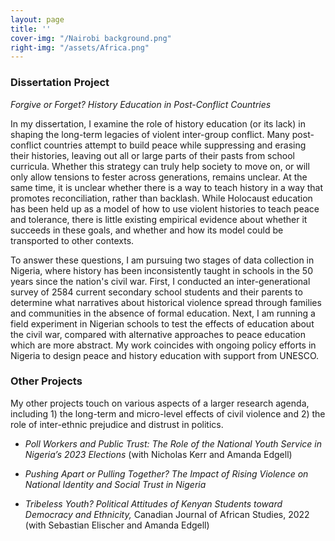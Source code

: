```yaml
---
layout: page
title: ''
cover-img: "/Nairobi background.png"
right-img: "/assets/Africa.png"
---
```


### Dissertation Project

*Forgive or Forget? History Education in Post-Conflict Countries*

In my dissertation, I examine the role of history education (or its lack) in shaping the long-term legacies of violent inter-group conflict.  Many post-conflict countries attempt to build peace while suppressing and erasing their histories, leaving out all or large parts of their pasts from school curricula. Whether this strategy can truly help society to move on, or will only allow tensions to fester across generations, remains unclear. At the same time, it is unclear whether there is a way to teach history in a way that promotes reconciliation, rather than backlash. While Holocaust education has been held up as a model of how to use violent histories to teach peace and tolerance, there is little existing empirical evidence about whether it succeeds in these goals, and whether and how its model could be transported to other contexts.

To answer these questions, I am pursuing two stages of data collection in Nigeria, where history has been inconsistently taught in schools in the 50 years since the nation's civil war. First, I conducted an inter-generational survey of 2584 current secondary school students and their parents to determine what narratives about historical violence spread through families and communities in the absence of formal education. Next, I am running a field experiment in Nigerian schools to test the effects of education about the civil war, compared with alternative approaches to peace education which are more abstract. My work coincides with ongoing policy efforts in Nigeria to design peace and history education with support from UNESCO.

### Other Projects

My other projects touch on various aspects of a larger research agenda, including 1) the long-term and micro-level effects of civil violence and 2) the role of inter-ethnic prejudice and distrust in politics.

* *Poll Workers and Public Trust: The Role of the National Youth Service in Nigeria’s 2023 Elections* (with Nicholas Kerr and Amanda Edgell)

* *Pushing Apart or Pulling Together? The Impact of Rising Violence on National Identity and Social Trust in Nigeria*

* *Tribeless Youth? Political Attitudes of Kenyan Students toward Democracy and Ethnicity,* Canadian Journal of African Studies, 2022 (with Sebastian Elischer and Amanda Edgell)
